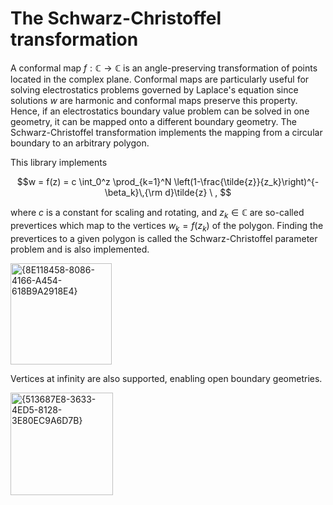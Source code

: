 # The Schwarz-Christoffel transformation

A conformal map $f: \mathbb{C} \rightarrow \mathbb{C}$ is an angle-preserving transformation of points located in the complex plane.
Conformal maps are particularly useful for solving electrostatics problems governed by Laplace's equation since solutions $w$ are harmonic and conformal maps preserve this property.
Hence, if an electrostatics boundary value problem can be solved in one geometry, it can be mapped onto a different boundary geometry.
The Schwarz-Christoffel transformation implements the mapping from a circular boundary to an arbitrary polygon.

This library implements

$$w = f(z) = c \int_0^z \prod_{k=1}^N \left(1-\frac{\tilde{z}}{z_k}\right)^{-\beta_k}\,{\rm d}\tilde{z} \ , $$

where $c$ is a constant for scaling and rotating, and $z_k \in \mathbb{C}$ are so-called prevertices which map to the vertices $w_k = f(z_k)$ of the polygon.
Finding the prevertices to a given polygon is called the Schwarz-Christoffel parameter problem and is also implemented.

<img width="162" alt="{8E118458-8086-4166-A454-618B9A2918E4}" src="https://github.com/user-attachments/assets/9cd893cc-557f-428f-81ae-94cb67fcd33c" />

Vertices at infinity are also supported, enabling open boundary geometries.

<img width="164" alt="{513687E8-3633-4ED5-8128-3E80EC9A6D7B}" src="https://github.com/user-attachments/assets/bc010589-436d-4c0c-b37e-092f92e954d3" />

